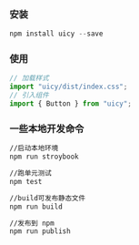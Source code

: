 ### 安装

```javascript
npm install uicy --save
```

### 使用

```javascript
// 加载样式
import "uicy/dist/index.css";
// 引入组件
import { Button } from "uicy";
```

### 一些本地开发命令

```bash
//启动本地环境
npm run stroybook

//跑单元测试
npm test

//build可发布静态文件
npm run build

//发布到 npm
npm run publish
```
